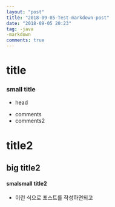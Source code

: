 ```yaml
---
layout: "post"
title: "2018-09-05-Test-markdown-post"
date: "2018-09-05 20:23"
tag: -java
-markdown
comments: true
---
```


# title

### small title

* head
- comments
- comments2


# title2

## big title2

#### smalsmall title2

- 이런 식으로 포스트를 작성하면되고
